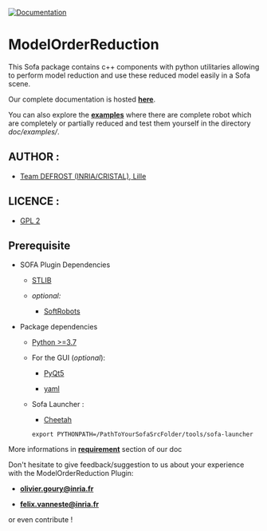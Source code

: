 [![Documentation](https://img.shields.io/badge/doc-on_website-green.svg)](https://modelorderreduction.readthedocs.io/en/latest/index.html)

# ModelOrderReduction

This Sofa package contains c++ components with python utilitaries allowing
to perform model reduction and use these reduced model easily in a Sofa scene.

Our complete documentation is hosted **[here](https://modelorderreduction.readthedocs.io/en/latest/index.html)**.

You can also explore the **[examples](https://modelorderreduction.readthedocs.io/en/latest/usage/examples/examples.html)**
where there are complete robot which are completely or partially reduced and test them yourself in the directory *doc/examples/*.

## AUTHOR :

 - [Team DEFROST (INRIA/CRISTAL), Lille](https://team.inria.fr/defrost/)


## LICENCE :

 - [GPL 2](LICENSE)

## Prerequisite

- SOFA Plugin Dependencies

	- [STLIB](https://github.com/SofaDefrost/STLIB)


	- *optional:*

	 	- [SoftRobots](https://github.com/SofaDefrost/SoftRobots)

- Package dependencies

	- [Python >=3.7](https://www.python.org/downloads/)

	- For the GUI (*optional*):

		- [PyQt5](https://wiki.python.org/moin/PyQt)

		- [yaml](https://pypi.org/project/PyYAML/)

	- Sofa Launcher :

		- [Cheetah](http://cheetahtemplate.org/)

		```
		export PYTHONPATH=/PathToYourSofaSrcFolder/tools/sofa-launcher
		```

More informations in **[requirement](https://modelorderreduction.readthedocs.io/en/latest/usage/install/requirement.html)** section of our doc

Don't hesitate to give feedback/suggestion to us about your experience with the ModelOrderReduction Plugin:

- **olivier.goury@inria.fr**

- **felix.vanneste@inria.fr**

or even contribute !
